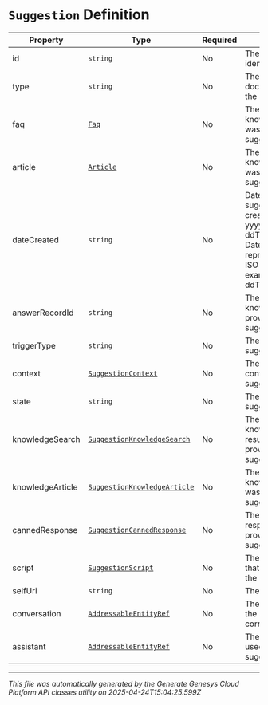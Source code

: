 # `Suggestion` Definition

| Property | Type | Required | Description |
|----------|------|----------|-------------|
| id | `string` | No | The globally unique identifier for the object. |
| type | `string` | No | The type of the documents for which the suggestion is. |
| faq | [`Faq`](faq-definition.md) | No | The Faq from the knowledgebase that was provided as the suggestion. |
| article | [`Article`](article-definition.md) | No | The article from the knowledgebase that was provided as the suggestion. |
| dateCreated | `string` | No | Date when the suggestion was created. For example: yyyy-MM-ddTHH:mm:ss.SSZ. Date time is represented as an ISO-8601 string. For example: yyyy-MM-ddTHH:mm:ss[.mmm]Z |
| answerRecordId | `string` | No | The ID of the knowledge search that provided the suggestion. |
| triggerType | `string` | No | The trigger type of the suggestion. |
| context | [`SuggestionContext`](suggestioncontext-definition.md) | No | The conversation context in which the suggestion was raised. |
| state | `string` | No | The state of the suggestion. |
| knowledgeSearch | [`SuggestionKnowledgeSearch`](suggestionknowledgesearch-definition.md) | No | The suggested knowledge search result that was provided as the suggestion. |
| knowledgeArticle | [`SuggestionKnowledgeArticle`](suggestionknowledgearticle-definition.md) | No | The suggested knowledge article that was provided as the suggestion. |
| cannedResponse | [`SuggestionCannedResponse`](suggestioncannedresponse-definition.md) | No | The suggested canned response that was provided as the suggestion. |
| script | [`SuggestionScript`](suggestionscript-definition.md) | No | The suggested script that was provided as the suggestion. |
| selfUri | `string` | No | The URI for this object |
| conversation | [`AddressableEntityRef`](addressableentityref-definition.md) | No | The conversation that the suggestions correspond to. |
| assistant | [`AddressableEntityRef`](addressableentityref-definition.md) | No | The assistant that was used to provide the suggestions. |

---

*This file was automatically generated by the Generate Genesys Cloud Platform API classes utility on 2025-04-24T15:04:25.599Z*